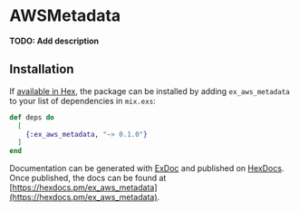 # AWSMetadata

**TODO: Add description**

## Installation

If [available in Hex](https://hex.pm/docs/publish), the package can be installed
by adding `ex_aws_metadata` to your list of dependencies in `mix.exs`:

```elixir
def deps do
  [
    {:ex_aws_metadata, "~> 0.1.0"}
  ]
end
```

Documentation can be generated with [ExDoc](https://github.com/elixir-lang/ex_doc)
and published on [HexDocs](https://hexdocs.pm). Once published, the docs can
be found at [https://hexdocs.pm/ex_aws_metadata](https://hexdocs.pm/ex_aws_metadata).

